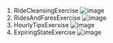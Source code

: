 1. RideCleansingExercise
![image](https://github.com/user-attachments/assets/de42b5f9-08f5-43d3-ae88-b4d9934a990f)
2. RidesAndFaresExercise
![image](https://github.com/Vladq770/BD/assets/90763204/c923cd0d-5aa3-49ea-bfb7-79a302c1b15f)
3. HourlyTipsExerxise
![image](https://github.com/Vladq770/BD/assets/90763204/b61c3da9-9c4a-4354-9268-5a8cc30ff34f)
4. ExpiringStateExercise
![image](https://github.com/Vladq770/BD/assets/90763204/54478399-7748-4ca2-9f48-064632d75148)

